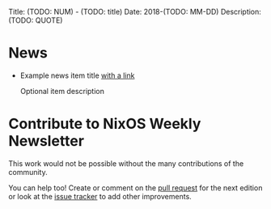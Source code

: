 Title: (TODO: NUM) - (TODO: title)
Date: 2018-(TODO: MM-DD)
Description: (TODO: QUOTE)

# News

- Example news item title [with a link](http://example.com)

  Optional item description





# Contribute to NixOS Weekly Newsletter

This work would not be possible without the many contributions of the community.

You can help too! Create or comment on the [pull request](https://github.com/NixOS/nixos-weekly/pulls)
for the next edition or look at the
[issue tracker](https://github.com/NixOS/nixos-weekly/issues) to add other improvements.
